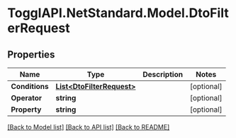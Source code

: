# TogglAPI.NetStandard.Model.DtoFilterRequest
## Properties

Name | Type | Description | Notes
------------ | ------------- | ------------- | -------------
**Conditions** | [**List&lt;DtoFilterRequest&gt;**](DtoFilterRequest.md) |  | [optional] 
**Operator** | **string** |  | [optional] 
**Property** | **string** |  | [optional] 

[[Back to Model list]](../README.md#documentation-for-models) [[Back to API list]](../README.md#documentation-for-api-endpoints) [[Back to README]](../README.md)

